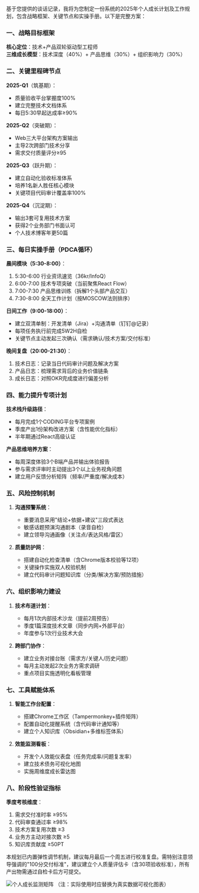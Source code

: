 基于您提供的谈话记录，我将为您制定一份系统的2025年个人成长计划及工作规划，包含战略框架、关键节点和实操手册。以下是完整方案：

### 一、战略目标框架
**核心定位**：技术+产品双轮驱动型工程师  
**三维成长模型**：技术深度（40%）+ 产品思维（30%）+ 组织影响力（30%）

### 二、关键里程碑节点
**2025-Q1**（筑基期）：
- 质量验收平台掌握度100%
- 建立完整技术文档体系
- 每日5:30早起达成率≥90%

**2025-Q2**（突破期）：
- Web三大平台架构方案输出
- 主导2次跨部门技术分享
- 需求交付质量评分≥95

**2025-Q3**（跃升期）：
- 建立自动化验收标准体系
- 培养1名新人胜任核心模块
- 关键项目代码审计覆盖率100%

**2025-Q4**（沉淀期）：
- 输出3套可复用技术方案
- 获得2个业务部门书面认可
- 个人技术博客年更50篇

### 三、每日实操手册（PDCA循环）
**晨间模块（5:30-8:00）**：
1. 5:30-6:00 行业资讯速览（36kr/InfoQ）
2. 6:00-7:00 技术专项突破（当前聚焦React Flow）
3. 7:00-7:30 产品思维训练（拆解1个头部产品交互）
4. 7:30-8:00 全天工作计划（按MOSCOW法则排序）

**日间工作（9:00-18:00）**：
- 建立双清单制：开发清单（Jira）+沟通清单（钉钉@记录）
- 每项任务执行前完成5W2H自检
- 关键节点主动发起三次确认（需求确认/技术方案/交付标准）

**晚间复盘（20:00-21:30）**：
1. 技术日志：记录当日代码审计问题及解决方案
2. 产品日志：梳理需求背后的业务价值链条
3. 成长日志：对照OKR完成度进行偏差分析

### 四、能力提升专项计划
**技术栈升级路径**：
- 每月完成1个CODING平台专项案例
- 季度产出1份架构改进方案（含性能优化指标）
- 半年期通过React高级认证

**产品思维培养方案**：
- 每周深度体验3个B端产品并输出体验报告
- 参与需求评审时主动提出3个以上业务视角问题
- 建立用户反馈分析矩阵（频率/严重度/解决成本）

### 五、风险控制机制
1. **沟通预警系统**：
   - 重要消息采用"结论+依据+建议"三段式表达
   - 敏感话题预演沟通剧本（录音自检）
   - 建立领导沟通画像（关注点/表达风格/雷区）

2. **质量防护网**：
   - 搭建自动化检查清单（含Chrome版本校验等12项）
   - 关键操作实施双人校验机制
   - 建立代码审计问题知识库（分类/解决方案/预防措施）

### 六、组织影响力建设
1. **技术布道计划**：
   - 每月1次内部技术沙龙（提前2周预告）
   - 季度1篇深度技术文章（同步内网+外部平台）
   - 年度参与1次行业技术大会

2. **跨部门协作**：
   - 建立业务对接台账（需求方/关键人/历史问题）
   - 每月主动发起2次业务方需求调研
   - 重点项目实施透明化看板管理

### 七、工具赋能体系
1. **智能工作台配置**：
   - 搭建Chrome工作区（Tampermonkey+插件矩阵）
   - 配置自动化提醒系统（含代码审计通知等）
   - 建立个人知识库（Obsidian+多维标签体系）

2. **效能监测看板**：
   - 开发个人效能仪表盘（任务完成率/问题复发率）
   - 建立技术债务可视化地图
   - 实施周维度成长雷达图

### 八、阶段性验证指标
**季度考核维度**：
1. 需求交付准时率 ≥95%
2. 代码审查通过率 ≥98%
3. 技术方案复用次数 ≥3
4. 业务方主动对接次数 ≥5
5. 知识库贡献度 ≥50PT

本规划已内置弹性调节机制，建议每月最后一个周五进行校准复盘。需特别注意领导强调的"100分交付标准"，建议建立个人质量评估卡（含30项验收标准），所有产出物需通过自检卡后方可提交。

![个人成长监测矩阵](https://via.placeholder.com/800x400/008000/FFFFFF?text=Growth+Matrix+Visualization)
（注：实际使用时应替换为真实数据可视化图表）
